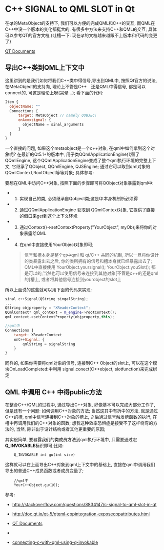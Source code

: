 # C++ SIGNAL to QML SLOT in Qt

在qt的MetaObject的支持下, 我们可以方便的完成QML和C++的交互, 而QML在C++中没一个版本的变化都挺大的. 有很多中方法来支持C++和QML的交互; 具体可以参考QT的官方文档,{吐槽一下: 现在qt的文档越来越跟不上版本和代码的变更了}

[QT Documents](http://doc.qt.io/qt-5/qtqml-cppintegration-interactqmlfromcpp.html)

导出C++类到QML上下文中
---

这里讲到的是我们如何将我们C++类中得信号,导出到QML中, 按照Qt官方的说法,在MetaObject的支持向, 理论上不管是C++　还是QML中得信号, 都是可以connect的, 可这是理论上呀{哭晕...};
看下面的代码:
```javascript
Item {
  objectName: ""
  Connections {
      target: MetaObject // namely QOBJECT 
      onAxxxsignal: {
        objectName = sinal_arguments
      }
  }
}
```
一个直接的问题, 如果这个metaobject是一个c++对象, 在qml中如何拿到这个对象呢? 在最新的Qt5.1+的版本中, 用子类QQmlApplicationEngine代替了QQmlEngine, 这个QQmlApplicationEngine变成了整个qml执行环境的完整上下文, 它继承了QObject, QQmlEngine, QJSEngine; 通过它可以取到qml对象的QQmlContext,RootObject等等对象;
具体参考:[](http://doc.qt.io/qt-5/qqmlapplicationengine.html)

要想在QML中访问C++对象, 按照下面的步骤即可将QObject对象暴露到qml中:

- 1. 实现自己的类, 必须继承自Qobject类;这是Qt本身机制所必须得
- 2. 通过QQmlApplicationEngine 获取到 QQmlContext对象, 它提供了直接的借口来get到这个上下文环境
- 3. 通过Context()->setContextProperty("YourObject", myOb);来将你的对象暴露给QML
- 4. 在qml中直接使用YourObject对象即可;

  > 信号和槽本身是整个qt中qml 和 qt/C++ 共同的机制, 所以一旦将你设计的类暴露出去之后, 你的类所拥有的信号和槽本身就已经暴露出去了; QML中直接使用 YourObject.yoursignal(); YourObject.youSlot(); 都是可以的;当然也可以使用信号来连接到其他对象[不管是c++的还是qml的]槽上, 或者将其他信号连接到yourobject的slot上

所以上面说的这些就可以用下面的代码来实现:

```c++
sinal c++Signal(QString singalString);
...
QString objproperty = "XReaderContext";
QQmlContext* qml_context = m_engine->rootContext();
qml_context->setContextProperty(objproperty,this);
```
```javascript
//qml中
Connections {
    target: XReaderContext 
    onC++Signal: {
        qmlString = signalString
    }
}
```

同样的, 如果你需要将qml对象的信号, 连接到C++ Object的slot上, 可以在这个模块OnLoadCompleted:中利用 signal.conect(C++object, slotfunction)来完成绑定

QML 中调用 C++ 中得public方法
---

在整合C++/QML的过程中, 通过导出C++对象, 好像基本可以完成大部分工作了, 但是还有一个问题: 如何调用C++对象的方法;
当然这其中有折中的方法, 就是通过C++的槽, qml中信号连接到C++对象的槽上, 之后通过信号触发槽函数的执行, 在槽中再调用我们的C++对象的函数; 想我这种效率恐惧症是接受不了这样绕弯的方法的, 当然, 除非出于设计结构或者其他更重要的原因;

其实很简单, 要暴露我们的类成员方法到qml执行环境中, 只需要通过宏**Q_INVOKABLE**标识即可;比如:
        
        Q_INVOKABLE int gu(int size)
这样就可以在上面导出C++对象到qml上下文中的基础上, 直接在qml中调用我们导出的普通C++成员函数或者成员变量了;
        
        //qml中
        YourC++Object.gu(10);

参考: 
- http://stackoverflow.com/questions/8834147/c-signal-to-qml-slot-in-qt

- http://doc.qt.io/qt-5/qtqml-cppintegration-exposecppattributes.html
- [QT Documents](http://doc.qt.io/qt-5/qtqml-cppintegration-interactqmlfromcpp.html)
- [](http://doc.qt.io/qt-5/qtqml-cppintegration-exposecppattributes.html)
- [connecting-c-with-qml-using-q-invokable](http://stackoverflow.com/questions/9341005/connecting-c-with-qml-using-q-invokable)
